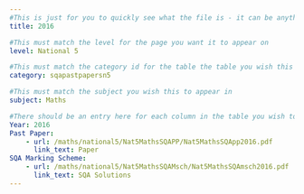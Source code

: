 ```yaml
---
#This is just for you to quickly see what the file is - it can be anything you want
title: 2016

#This must match the level for the page you want it to appear on
level: National 5

#This must match the category id for the table the table you wish this to appear in
category: sqapastpapersn5

#This must match the subject you wish this to appear in
subject: Maths

#There should be an entry here for each column in the table you wish to populate:
Year: 2016
Past Paper:
    - url: /maths/national5/Nat5MathsSQAPP/Nat5MathsSQApp2016.pdf
      link_text: Paper
SQA Marking Scheme:
    - url: /maths/national5/Nat5MathsSQAMsch/Nat5MathsSQAmsch2016.pdf
      link_text: SQA Solutions
---
```


